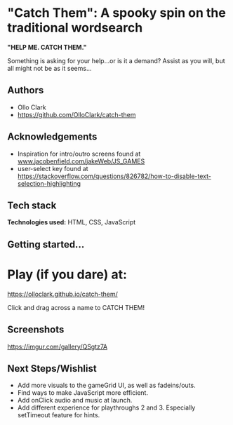 
# "Catch Them": A spooky spin on the traditional wordsearch

**"HELP ME. CATCH THEM."**

Something is asking for your help...or is it a demand? Assist as you will, but all might not be as it seems...



## Authors

- Ollo Clark
- https://github.com/OlloClark/catch-them


## Acknowledgements

 - Inspiration for intro/outro screens found at www.jacobenfield.com/jakeWeb/JS_GAMES
 - user-select key found at https://stackoverflow.com/questions/826782/how-to-disable-text-selection-highlighting

## Tech stack

**Technologies used:** HTML, CSS, JavaScript


## Getting started...

**Play (if you dare) at:**
=======

https://olloclark.github.io/catch-them/

Click and drag across a name to CATCH THEM!

## Screenshots

https://imgur.com/gallery/QSgtz7A


## Next Steps/Wishlist

- Add more visuals to the gameGrid UI, as well as fadeins/outs.
- Find ways to make JavaScript more efficient.
- Add onClick audio and music at launch.
- Add different experience for playthroughs 2 and 3. Especially setTimeout feature for hints.


